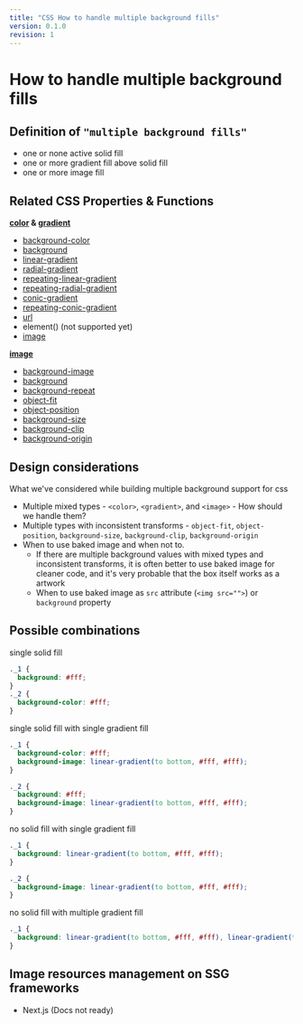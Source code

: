 ```yaml
---
title: "CSS How to handle multiple background fills"
version: 0.1.0
revision: 1
---
```


# How to handle multiple background fills

## Definition of `"multiple background fills"`

- one or none active solid fill
- one or more gradient fill above solid fill
- one or more image fill

## Related CSS Properties & Functions

**[color](https://developer.mozilla.org/en-US/docs/Web/CSS/color_value) & [gradient](https://developer.mozilla.org/en-US/docs/Web/CSS/gradient)**

- [background-color](https://developer.mozilla.org/en-US/docs/Web/CSS/background-color)
- [background](https://developer.mozilla.org/en-US/docs/Web/CSS/background)
- [linear-gradient](https://developer.mozilla.org/en-US/docs/Web/CSS/linear-gradient)
- [radial-gradient](https://developer.mozilla.org/en-US/docs/Web/CSS/radial-gradient)
- [repeating-linear-gradient](https://developer.mozilla.org/en-US/docs/Web/CSS/repeating-linear-gradient)
- [repeating-radial-gradient](https://developer.mozilla.org/en-US/docs/Web/CSS/repeating-radial-gradient)
- [conic-gradient](https://developer.mozilla.org/en-US/docs/Web/CSS/conic-gradient)
- [repeating-conic-gradient](https://developer.mozilla.org/en-US/docs/Web/CSS/repeating-conic-gradient)
- [url](https://developer.mozilla.org/en-US/docs/Web/CSS/url)
- element() (not supported yet)
- [image](https://developer.mozilla.org/en-US/docs/Web/CSS/image/image)

**[image](https://developer.mozilla.org/en-US/docs/Web/CSS/image)**

- [background-image](https://developer.mozilla.org/en-US/docs/Web/CSS/background-image)
- [background](https://developer.mozilla.org/en-US/docs/Web/CSS/background)
- [background-repeat](https://developer.mozilla.org/en-US/docs/Web/CSS/background-repeat)
- [object-fit](https://developer.mozilla.org/en-US/docs/Web/CSS/object-fit)
- [object-position](https://developer.mozilla.org/en-US/docs/Web/CSS/object-position)
- [background-size](https://developer.mozilla.org/en-US/docs/Web/CSS/background-size)
- [background-clip](https://developer.mozilla.org/en-US/docs/Web/CSS/background-clip)
- [background-origin](https://developer.mozilla.org/en-US/docs/Web/CSS/background-origin)

## Design considerations

What we've considered while building multiple background support for css

- Multiple mixed types - `<color>`, `<gradient>`, and `<image>` - How should we handle them?
- Multiple types with inconsistent transforms - `object-fit`, `object-position`, `background-size`, `background-clip`, `background-origin`
- When to use baked image and when not to.
  - If there are multiple background values with mixed types and inconsistent transforms, it is often better to use baked image for cleaner code, and it's very probable that the box itself works as a artwork
  - When to use baked image as `src` attribute (`<img src="">`) or `background` property

## Possible combinations

single solid fill

```css
._1 {
  background: #fff;
}
._2 {
  background-color: #fff;
}
```

single solid fill with single gradient fill

```css
._1 {
  background-color: #fff;
  background-image: linear-gradient(to bottom, #fff, #fff);
}

._2 {
  background: #fff;
  background-image: linear-gradient(to bottom, #fff, #fff);
}
```

no solid fill with single gradient fill

```css
._1 {
  background: linear-gradient(to bottom, #fff, #fff);
}

._2 {
  background-image: linear-gradient(to bottom, #fff, #fff);
}
```

no solid fill with multiple gradient fill

```css
._1 {
  background: linear-gradient(to bottom, #fff, #fff), linear-gradient(to bottom, #fff, #fff);
}
```

## Image resources management on SSG frameworks

- Next.js (Docs not ready)
